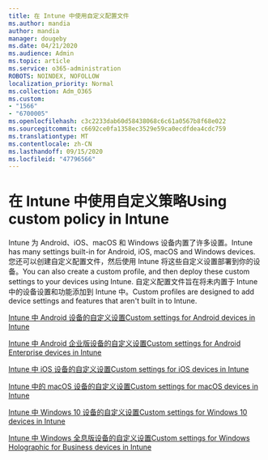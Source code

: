 ```yaml
---
title: 在 Intune 中使用自定义配置文件
ms.author: mandia
author: mandia
manager: dougeby
ms.date: 04/21/2020
ms.audience: Admin
ms.topic: article
ms.service: o365-administration
ROBOTS: NOINDEX, NOFOLLOW
localization_priority: Normal
ms.collection: Adm_O365
ms.custom:
- "1566"
- "6700005"
ms.openlocfilehash: c3c2233dab60d58438068c6c61a0567b8f68e022
ms.sourcegitcommit: c6692ce0fa1358ec3529e59ca0ecdfdea4cdc759
ms.translationtype: MT
ms.contentlocale: zh-CN
ms.lasthandoff: 09/15/2020
ms.locfileid: "47796566"
---
```

# <a name="using-custom-policy-in-intune"></a><span data-ttu-id="8349b-102">在 Intune 中使用自定义策略</span><span class="sxs-lookup"><span data-stu-id="8349b-102">Using custom policy in Intune</span></span>

<span data-ttu-id="8349b-103">Intune 为 Android、iOS、macOS 和 Windows 设备内置了许多设置。</span><span class="sxs-lookup"><span data-stu-id="8349b-103">Intune has many settings built-in for Android, iOS, macOS and Windows devices.</span></span> <span data-ttu-id="8349b-104">您还可以创建自定义配置文件，然后使用 Intune 将这些自定义设置部署到你的设备。</span><span class="sxs-lookup"><span data-stu-id="8349b-104">You can also create a custom profile, and then deploy these custom settings to your devices using Intune.</span></span> <span data-ttu-id="8349b-105">自定义配置文件旨在将未内置于 Intune 中的设备设置和功能添加到 Intune 中。</span><span class="sxs-lookup"><span data-stu-id="8349b-105">Custom profiles are designed to add device settings and features that aren't built in to Intune.</span></span>

[<span data-ttu-id="8349b-106">Intune 中 Android 设备的自定义设置</span><span class="sxs-lookup"><span data-stu-id="8349b-106">Custom settings for Android devices in Intune</span></span>](https://docs.microsoft.com/intune/custom-settings-android)

[<span data-ttu-id="8349b-107">Intune 中 Android 企业版设备的自定义设置</span><span class="sxs-lookup"><span data-stu-id="8349b-107">Custom settings for Android Enterprise devices in Intune</span></span>](https://docs.microsoft.com/intune/custom-settings-android-for-work)

[<span data-ttu-id="8349b-108">Intune 中 iOS 设备的自定义设置</span><span class="sxs-lookup"><span data-stu-id="8349b-108">Custom settings for iOS devices in Intune</span></span>](https://docs.microsoft.com/intune/custom-settings-ios)

[<span data-ttu-id="8349b-109">Intune 中的 macOS 设备的自定义设置</span><span class="sxs-lookup"><span data-stu-id="8349b-109">Custom settings for macOS devices in Intune</span></span>](https://docs.microsoft.com/intune/custom-settings-macos)

[<span data-ttu-id="8349b-110">Intune 中 Windows 10 设备的自定义设置</span><span class="sxs-lookup"><span data-stu-id="8349b-110">Custom settings for Windows 10 devices in Intune</span></span>](https://docs.microsoft.com/intune/custom-settings-windows-10)

[<span data-ttu-id="8349b-111">Intune 中 Windows 全息版设备的自定义设置</span><span class="sxs-lookup"><span data-stu-id="8349b-111">Custom settings for Windows Holographic for Business devices in Intune</span></span>](https://docs.microsoft.com/intune/custom-settings-windows-holographic)